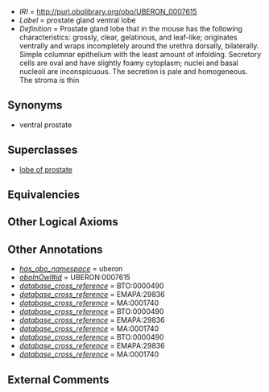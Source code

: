 * *IRI* = http://purl.obolibrary.org/obo/UBERON_0007615
 * *Label* = prostate gland ventral lobe
 * *Definition* = Prostate gland lobe that in the mouse has the following characteristics: grossly, clear, gelatinous, and leaf-like; originates ventrally and wraps incompletely around the urethra dorsally, bilaterally. Simple columnar epithelium with the least amount of infolding. Secretory cells are oval and have slightly foamy cytoplasm; nuclei and basal nucleoli are inconspicuous. The secretion is pale and homogeneous. The stroma is thin

## Synonyms

 * ventral prostate

## Superclasses

 * [lobe of prostate](../../UBERON/28/UBERON_0001328.md)

## Equivalencies


## Other Logical Axioms


## Other Annotations

 * *[has_obo_namespace](../../ce/oboInOwl#hasOBONamespace.md)* = uberon
 * *[oboInOwl#id](../../id/oboInOwl#id.md)* = UBERON:0007615
 * *[database_cross_reference](../../ef/oboInOwl#hasDbXref.md)* = BTO:0000490
 * *[database_cross_reference](../../ef/oboInOwl#hasDbXref.md)* = EMAPA:29836
 * *[database_cross_reference](../../ef/oboInOwl#hasDbXref.md)* = MA:0001740
 * *[database_cross_reference](../../ef/oboInOwl#hasDbXref.md)* = BTO:0000490
 * *[database_cross_reference](../../ef/oboInOwl#hasDbXref.md)* = EMAPA:29836
 * *[database_cross_reference](../../ef/oboInOwl#hasDbXref.md)* = MA:0001740
 * *[database_cross_reference](../../ef/oboInOwl#hasDbXref.md)* = BTO:0000490
 * *[database_cross_reference](../../ef/oboInOwl#hasDbXref.md)* = EMAPA:29836
 * *[database_cross_reference](../../ef/oboInOwl#hasDbXref.md)* = MA:0001740

## External Comments

